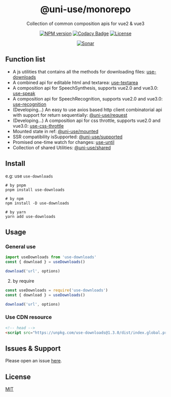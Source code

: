 <div style="text-align: center;" align="center">

# @uni-use/monorepo

Collection of common composition apis for vue2 & vue3

[![NPM version][npm-image]][npm-url]
[![Codacy Badge][codacy-image]][codacy-url]
[![License][license-image]][license-url]

[![Sonar][sonar-image]][sonar-url]

</div>

## Function list

- A js utilities that contains all the methods for downloading files: [use-downloads](https://github.com/saqqdy/uni-use/tree/master/packages/downloads)
- A combined api for editable html and textarea: [use-textarea](https://github.com/saqqdy/uni-use/tree/master/packages/textarea)
- A composition api for SpeechSynthesis, supports vue2.0 and vue3.0: [use-speak](https://github.com/saqqdy/uni-use/tree/master/packages/speak)
- A composition api for SpeechRecognition, supports vue2.0 and vue3.0: [use-recognition](https://github.com/saqqdy/uni-use/tree/master/packages/recognition)
- (Developing...) An easy to use axios based http client combinatorial api with support for return sequentially: [@uni-use/request](https://github.com/saqqdy/uni-use/tree/master/packages/request)
- (Developing...) A composition api for css throttle, supports vue2.0 and vue3.0: [use-css-throttle](https://github.com/saqqdy/uni-use/tree/master/packages/css-throttle)
- Mounted state in ref: [@uni-use/mounted](https://github.com/saqqdy/uni-use/tree/master/packages/utils/mounted)
- SSR compatibility isSupported: [@uni-use/supported](https://github.com/saqqdy/uni-use/tree/master/packages/utils/supported)
- Promised one-time watch for changes: [use-until](https://github.com/saqqdy/uni-use/tree/master/packages/utils/until)
- Collection of shared Utilities: [@uni-use/shared](https://github.com/saqqdy/uni-use/tree/master/packages/utils/shared)

## Install

e.g: use `use-downloads`

```shell
# by pnpm
pnpm install use-downloads

# by npm
npm install -D use-downloads

# by yarn
yarn add use-downloads
```

## Usage

### General use

```js
import useDownloads from 'use-downloads'
const { download } = useDownloads()

download('url', options)
```

2. by require

```js
const useDownloads = require('use-downloads')
const { download } = useDownloads()

download('url', options)
```

### Use CDN resource

```html
<!-- head -->
<script src="https://unpkg.com/use-downloads@1.3.0/dist/index.global.prod.js"></script>
```

## Issues & Support

Please open an issue [here](https://github.com/saqqdy/uni-use/issues).

## License

[MIT](LICENSE)

[npm-image]: https://img.shields.io/npm/v/@uni-use/monorepo.svg?style=flat-square
[npm-url]: https://npmjs.org/package/@uni-use/monorepo
[codacy-image]: https://app.codacy.com/project/badge/Grade/f70d4880e4ad4f40aa970eb9ee9d0696
[codacy-url]: https://www.codacy.com/gh/saqqdy/@uni-use/monorepo/dashboard?utm_source=github.com&utm_medium=referral&utm_content=saqqdy/@uni-use/monorepo&utm_campaign=Badge_Grade
[license-image]: https://img.shields.io/badge/License-MIT-blue.svg
[license-url]: LICENSE
[sonar-image]: https://sonarcloud.io/api/project_badges/quality_gate?project=saqqdy_uni-use
[sonar-url]: https://sonarcloud.io/dashboard?id=saqqdy_uni-use
